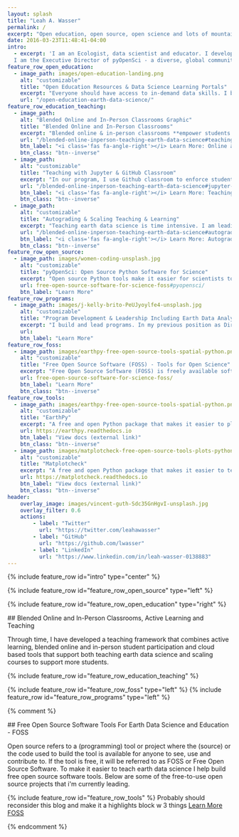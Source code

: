 ```yaml
---
layout: splash
title: "Leah A. Wasser"
permalink: /
excerpt: "Open education, open source, open science and lots of mountains and running."
date: 2016-03-23T11:48:41-04:00
intro:
  - excerpt: 'I am an Ecologist, data scientist and educator. I develop and lead programs that support open science through community building, outreach and education.
  I am the Executive Director of pyOpenSci - a diverse, global community that supports the Python tools that drive open science through open peer review, training and mentorship.'
feature_row_open_education:
  - image_path: images/open-education-landing.png
    alt: "customizable"
    title: "Open Education Resources & Data Science Learning Portals"
    excerpt: "Everyone should have access to in-demand data skills. I build learning portals and publish and contribute to lessons and open education resources (OER) that allow anyone to learn environmental data science skills at their own pace and on their own time. Open education materials provides universal access to education to people who may not otherwise be able to access these skills."
    url: "/open-education-earth-data-science/"
feature_row_education_teaching:
  - image_path:
    alt: "Blended Online and In-Person Classrooms Graphic"
    title: "Blended Online and In-Person Classrooms"
    excerpt: "Blended online & in-person classrooms **empower students to chose the learning approach that best suits their needs**. All of our Earth Analytics courses give students the option to participant in class either asynchronously or synchronously online or in person. Materials are also published as open education resources."
    url: "/blended-online-inperson-teaching-earth-data-science#teaching-in-blended-online-and-in-person-classrooms"
    btn_label: "<i class='fas fa-angle-right'></i> Learn More: Online and In Person Learning"
    btn_class: "btn--inverse"
  - image_path:
    alt: "customizable"
    title: "Teaching with Jupyter & GitHub Classroom"
    excerpt: "In our program, I use Github classroom to enforce student skills associated with command line, `git`, sharing code and version control. JupyterHub running on Google Cloud is used to reduce the struggles associated with both setting up software and having sufficient computing resources on local student machines."
    url: "/blended-online-inperson-teaching-earth-data-science#jupyter-jupyterhub-and-open-reproducible-science"
    btn_label: "<i class='fas fa-angle-right'></i> Learn More: Teaching with GitHub & Jupyter"
    btn_class: "btn--inverse"
  - image_path:
    alt: "customizable"
    title: "Autograding & Scaling Teaching & Learning"
    excerpt: "Teaching earth data science is time intensive. I am leading development of workflows that reduce the time required to grade student assignments and also provide intermediate feedback to students. This effort involves contributing to existing community tools where possible in support of existing open source efforts."
    url: "/blended-online-inperson-teaching-earth-data-science#autograding"
    btn_label: "<i class='fas fa-angle-right'></i> Learn More: Autograding"
    btn_class: "btn--inverse"
feature_row_open_source:
  - image_path: images/women-coding-unsplash.jpg
    alt: "customizable"
    title: "pyOpenSci: Open Source Python Software for Science"
    excerpt: "Open source Python tools make it easier for scientists to get to their science. pyOpenSci is a community that supports peer reviewed, discoverable and well-documented software. We also support best practices of software development for scientists."
    url: free-open-source-software-for-science-foss#pyopensci/
    btn_label: "Learn More"
feature_row_programs:
  - image_path: images/j-kelly-brito-PeUJyoylfe4-unsplash.jpg
    alt: "customizable"
    title: "Program Development & Leadership Including Earth Data Analytics"
    excerpt: "I build and lead programs. In my previous position as Director of Earth Analytics Education, I built the earth data analytics program at the University of Colorado - Boulder. Before that I developed the NEON Data Skills program."
    url:
    btn_label: "Learn More"
feature_row_foss:
  - image_path: images/earthpy-free-open-source-tools-spatial-python.png
    alt: "customizable"
    title: "Free Open Source Software (FOSS) - Tools for Open Science"
    excerpt: "Free Open Source Software (FOSS) is freely available software where the code is publicly available for use and contributions. I lead development of and contribute to free tools to support teaching of earth data science skills in our Earth Analytics program."
    url: free-open-source-software-for-science-foss/
    btn_label: "Learn More"
    btn_class: "btn--inverse"
feature_row_tools:
  - image_path: images/earthpy-free-open-source-tools-spatial-python.png
    alt: "customizable"
    title: "EarthPy"
    excerpt: "A free and open Python package that makes it easier to plot, manipulate and use spatial data using open source tools like rasterio, geopandas, matplotlib and numpy."
    url: https://earthpy.readthedocs.io
    btn_label: "View docs (external link)"
    btn_class: "btn--inverse"
  - image_path: images/matplotcheck-free-open-source-tools-plots-python.png
    alt: "customizable"
    title: "Matplotcheck"
    excerpt: "A free and open Python package that makes it easier to test and validate matplotlib plots. This was built to support autograding student assignments but also is useful for writing unit tests for software."
    url: https://matplotcheck.readthedocs.io
    btn_label: "View docs (external link)"
    btn_class: "btn--inverse"
header:
    overlay_image: images/vincent-guth-Sdc35GnHgvI-unsplash.jpg
    overlay_filter: 0.6
    actions:
        - label: "Twitter"
          url: "https://twitter.com/leahawasser"
        - label: "GitHub"
          url: "https://github.com/lwasser"
        - label: "LinkedIn"
          url: "https://www.linkedin.com/in/leah-wasser-0138883"
---
```


{% include feature_row id="intro" type="center" %}

{% include feature_row id="feature_row_open_source" type="left" %}

{% include feature_row id="feature_row_open_education" type="right" %}

<div markdown="1" class="notice--primary">
## Blended Online and In-Person Classrooms, Active Learning and Teaching

Through time, I have developed a teaching framework that combines active
learning, blended online and in-person student participation and cloud based
tools that support both teaching earth data science and scaling courses to
support more students.

{% include feature_row id="feature_row_education_teaching" %}

</div>

{% include feature_row id="feature_row_foss" type="left" %}
{% include feature_row id="feature_row_programs" type="left" %}

{% comment %}
<div markdown="1" class="notice--primary">
## Free  Open Source Software Tools For Earth Data Science and Education - FOSS

Open source refers to a (programming) tool or project where the (source) or
the code used to build the tool is available for anyone to see, use and
contribute to. If the tool is free, it will be referred to as FOSS or Free Open
Source Software. To make it easier to teach earth data science I help build
free open source software tools. Below are some of the free-to-use open source
projects that i'm currently leading.

{% include feature_row id="feature_row_tools" %}
Probably should reconsider this blog and make it a highlights block w 3 things
[Learn More FOSS](/free-open-source-software-tools-for-science-foss/)
</div>
{% endcomment %}
